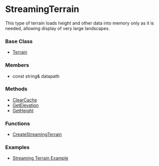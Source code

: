 # StreamingTerrain
This type of terrain loads height and other data into memory only as it is needed, allowing display of very large landscapes.
### Base Class
* [Terrain](../Terrain/README.md)
### Members
* const string& datapath
### Methods
* [ClearCache](ClearCache.md)
* [GetElevation](GetElevation.md)
* [GetHeight](GetHeight.md)
### Functions
* [CreateStreamingTerrain](CreateStreamingTerrain.md)
### Examples
* [Streaming Terrain Example](StreamingTerrain.cpp)
